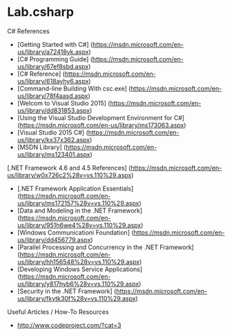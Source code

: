 # Lab.csharp

C# References
* [Getting Started with C#] (https://msdn.microsoft.com/en-us/library/a72418yk.aspx)
* [C# Programming Guide] (https://msdn.microsoft.com/en-us/library/67ef8sbd.aspx)
* [C# Reference] (https://msdn.microsoft.com/en-us/library/618ayhy6.aspx)
* [Command-line Building With csc.exe] (https://msdn.microsoft.com/en-us/library/78f4aasd.aspx)
* [Welcom to Visual Studio 2015] (https://msdn.microsoft.com/en-us/library/dd831853.aspx)
* [Using the Visual Studio Development Environment for C#] (https://msdn.microsoft.com/en-us/library/ms173063.aspx)
* [Visual Studio 2015 C#] (https://msdn.microsoft.com/en-us/library/kx37x362.aspx)
* [MSDN Library] (https://msdn.microsoft.com/en-us/library/ms123401.aspx)


[.NET Framework 4.6 and 4.5 References] (https://msdn.microsoft.com/en-us/library/w0x726c2%28v=vs.110%29.aspx)
* [.NET Framework Application Essentials] (https://msdn.microsoft.com/en-us/library/ms172157%28v=vs.110%29.aspx)
* [Data and Modeling in the .NET Framework] (https://msdn.microsoft.com/en-us/library/951h6we4%28v=vs.110%29.aspx)
* [Windows Communicationi Foundation] (https://msdn.microsoft.com/en-us/library/dd456779.aspx)
* [Parallel Processing and Concurrency in the .NET Framework] (https://msdn.microsoft.com/en-us/library/hh156548%28v=vs.110%29.aspx)
* [Developing Windows Service Applications] (https://msdn.microsoft.com/en-us/library/y817hyb6%28v=vs.110%29.aspx)
* [Security in the .NET Framework] (https://msdn.microsoft.com/en-us/library/fkytk30f%28v=vs.110%29.aspx)

Useful Articles / How-To Resources
* http://www.codeproject.com/?cat=3
